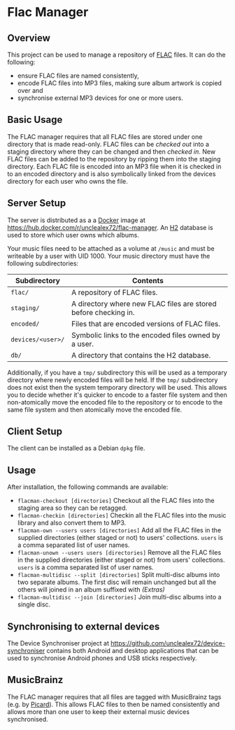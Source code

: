 # Flac Manager 

## Overview

This project can be used to manage a repository of [FLAC](http://flac.sourceforge.net/) files. 
It can do the following:

* ensure FLAC files are named consistently,
* encode FLAC files into MP3 files, making sure album artwork is copied over and
* synchronise external MP3 devices for one or more users.

## Basic Usage

The FLAC manager requires that all FLAC files are stored under one directory that is made read-only. 
FLAC files can be _checked out_ into a staging directory where they can be changed and 
then _checked in_. New FLAC files can be added to the repository by ripping them into the 
staging directory. Each FLAC file is encoded into an MP3 file when it is checked in to an encoded
directory and is also symbolically linked from the devices directory for each user who owns the
file.

## Server Setup

The server is distributed as a a [Docker](https://www.docker.com/) image at 
https://hub.docker.com/r/unclealex72/flac-manager. An [H2](http://www.h2database.com) database is used
to store which user owns which albums.

Your music files need to be attached as a volume at `/music` and must be writeable by a user with UID 1000. Your
music directory must have the following subdirectories:

| Subdirectory      | Contents| 
| ----------------- | ---------------------------- |
| `flac/`           | A repository of FLAC files.  |
| `staging/`        | A directory where new FLAC files are stored before checking in.|
| `encoded/`        | Files that are encoded versions of FLAC files. |
| `devices/<user>/` | Symbolic links to the encoded files owned by a user. |
| `db/`             | A directory that contains the H2 database. |

Additionally, if you have a `tmp/` subdirectory this will be used as a temporary directory where newly encoded files
will be held. If the `tmp/` subdirectory does not exist then the system temporary directory will be used. This allows
you to decide whether it's quicker to encode to a faster file system and then non-atomically move the encoded file to 
the repository or to encode to the same file system and then atomically move the encoded file.


## Client Setup

The client can be installed as a Debian `dpkg` file.

## Usage

After installation, the following commands are available:

+ `flacman-checkout [directories]` Checkout all the FLAC files into the staging area so they can be retagged.
+ `flacman-checkin [directories]` Checkin all the FLAC files into the music library and also convert them to MP3.
+ `flacman-own --users users [directories]` Add all the FLAC files in the supplied directories (either staged or not) 
                                            to users' collections. 
  `users` is a comma separated list of user names.
+ `flacman-unown --users users [directories]` Remove all the FLAC files in the supplied directories (either staged or not) 
                                            from users' collections. 
  `users` is a comma separated list of user names.
+ `flacman-multidisc --split [directories]` Split multi-disc albums into two separate albums. The first disc will remain
    unchanged but all the others will joined in an album suffixed with _(Extras)_
+ `flacman-multidisc --join [directories]` Join multi-disc albums into a single disc.
    
## Synchronising to external devices

The Device Synchroniser project at https://github.com/unclealex72/device-synchroniser contains both Android and
desktop applications that can be used to synchronise Android phones and USB sticks respectively.

## MusicBrainz

The FLAC manager requires that all files are tagged with MusicBrainz tags 
(e.g. by [Picard](http://musicbrainz.org/doc/MusicBrainz_Picard)). This allows FLAC files to then be named consistently 
and allows more than one user to keep their external music devices synchronised.
